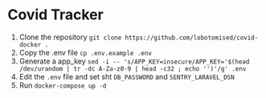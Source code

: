# Covid Tracker

1) Clone the repository `git clone https://github.com/lobotomised/covid-docker .`
2) Copy the .env file `cp .env.example .env`
3) Generate a app_key `sed -i -- 's/APP_KEY=insecure/APP_KEY='$(head /dev/urandom | tr -dc A-Za-z0-9 | head -c32 ; echo '')'/g' .env`
4) Edit the `.env` file and set sht `DB_PASSWORD` and `SENTRY_LARAVEL_DSN`
4) Run `docker-compose up -d`
